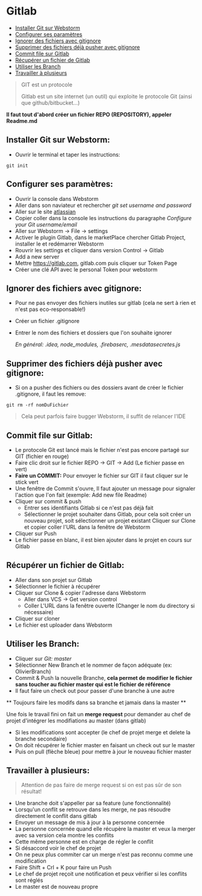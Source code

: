 # Gitlab

* [Installer Git sur Webstorm](#installer-git-sur-webstorm)
* [Configurer ses paramètres](#configurer-ses-paramètres)
* [Ignorer des fichiers avec gitignore](#ignorer-des-fichiers-avec-gitignore)
* [Supprimer des fichiers déjà pusher avec gitignore](#supprimer-des-fichiers-déjà-pusher-avec-gitignore)
* [Commit file sur Gitlab](#commit-file-sur-gitlab)
* [Récupérer un fichier de Gitlab](#récuprer-un-fichier-de-gitlab)
* [Utiliser les Branch](#utiliser-les-branch)
* [Travailler à plusieurs](#travailler-à-plusieurs)

> GIT est un protocole
>
> Gitlab est un site internet (un outil) qui exploite le protocole Git (ainsi que github/bitbucket...)

**Il faut tout d'abord créer un fichier REPO (REPOSITORY), appeler Readme.md**

## Installer Git sur Webstorm:

* Ouvrir le terminal et taper les instructions:

`git init`

## Configurer ses paramètres:

* Ouvrir la console dans Webstorm
* Aller dans son naviateur et rechercher _git set username and password_
* Aller sur le site [atlassian](https://confluence.atlassian.com/bitbucket/configure-your-dvcs-username-for-commits-950301867.html)
* Copier coller dans la console les instructions du paragraphe _Configure your Git username/email_
* Aller sur Webstorm -> File -> settings
* Activer le plugin Gitlab, dans le marketPlace chercher Gitlab Project, installer le et redémarrer Webstorm
* Rouvrir les settings et cliquer dans version Control -> Gitlab
* Add a new server
* Mettre https://gitlab.com, gitlab.com puis cliquer sur Token Page
* Créer une clé API avec le personal Token pour webstorm

## Ignorer des fichiers avec gitignore:

* Pour ne pas envoyer des fichiers inutiles sur gitlab (cela ne sert à rien et n'est pas eco-responsable!)
* Créer un fichier .gitignore
* Entrer le nom des fichiers et dossiers que l'on souhaite ignorer

    _En général: .idea, node_modules, .firebaserc, .mesdatasecretes.js_

## Supprimer des fichiers déjà pusher avec gitignore:

* Si on a pusher des fichiers ou des dossiers avant de créer le fichier .gitignore, il faut les remove:

`git rm -rf nomDuFichier`

> Cela peut parfois faire bugger Webstorm, il suffit de relancer l'IDE

## Commit file sur Gitlab:

* Le protocole Git est lancé mais le fichier n'est pas encore partagé sur GIT (fichier en rouge)
* Faire clic droit sur le fichier REPO -> GIT -> Add (Le fichier passe en vert)
*  **Faire un COMMIT:** Pour envoyer le fichier sur GIT il faut cliquer sur le stick vert
* Une fenêtre de Commit s'ouvre, Il faut ajouter un message pour signaler l'action que l'on fait (exemple: Add new file Readme)
* Cliquer sur commit & push
    * Entrer ses identifiants Gitlab si ce n'est pas déjà fait
    * Sélectionner le projet souhaiter dans Gitlab, pour cela soit créer un nouveau projet, soit sélectionner un projet existant
Cliquer sur Clone et copier coller l'URL dans la fenêtre de Webstorm
* Cliquer sur Push
* Le fichier passe en blanc, il est bien ajouter dans le projet en cours sur Gitlab

## Récupérer un fichier de Gitlab:

* Aller dans son projet sur Gitlab
* Sélectionner le fichier à récupérer
* Cliquer sur Clone & copier l'adresse dans Webstorm
    * Aller dans VCS -> Get version control
    * Coller L'URL dans la fenêtre ouverte (Changer le nom du directory si nécessaire)
* Cliquer sur cloner
* Le fichier est uploader dans Webstorm

## Utiliser les Branch:

* Cliquer sur _Git: master_
* Sélectionner New Branch et le nommer de façon adéquate (ex: OlivierBranch)
* Commit & Push la nouvelle Branche, **cela permet de modifier le fichier sans toucher au fichier master qui est le fichier de référence**
* Il faut faire un check out pour passer d'une branche à une autre

** Toujours faire les modifs dans sa branche et jamais dans la master **

Une fois le travail fini on fait un **merge request** pour demander au chef de projet d'intégrer les modifiations au master (dans gitlab)

* Si les modifications sont accepter (le chef de projet merge et delete la branche secondaire)
* On doit récupérer le fichier master en faisant un check out sur le master
* Puis on pull (flèche bleue) pour mettre à jour le nouveau fichier master

## Travailler à plusieurs:

> Attention de pas faire de merge request si on est pas sûr de son résultat!

* Une branche doit s'appeller par sa feature (une fonctionnalité)
* Lorsqu'un conflit se retrouve dans les merge, ne pas résoudre directement le conflit dans gitlab
* Envoyer un message de mis à jour à la personne concernée
* La personne concernée quand elle récupère la master et veux la merger avec sa version cela montre les conflits
* Cette même personne est en charge de régler le conflit
* Si désaccord voir le chef de projet
* On ne peux plus commiter car un merge n'est pas reconnu comme une modification
* Faire Shift + Crl + K pour faire un Push
* Le chef de projet reçoit une notification et peux vérifier si les conflits sont réglés
* Le master est de nouveau propre
